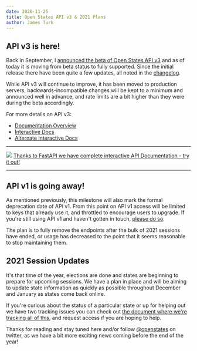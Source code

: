 ```yaml
---
date: 2020-11-25
title: Open States API v3 & 2021 Plans
author: James Turk
---
```


## API v3 is here!

Back in September, I [announced the beta of Open States API v3](https://blog.openstates.org/open-states-api-v3-beta/) and as of today it is moving from beta status to fully supported.  Since the initial release there have been quite a few updates, all noted in the [changelog](https://docs.openstates.org/en/latest/api/v3/changelog.html).

While API v3 will continue to improve, it has been moved to production servers, backwards-incompatible changes will be kept to a minimum and announced well in advance, and rate limits are a bit higher than they were during the beta accordingly.

For more details on API v3:

* [Documentation Overview](https://docs.openstates.org/en/latest/api/v3/index.html)
* [Interactive Docs](https://v3.openstates.org/docs)
* [Alternate Interactive Docs](https://v3.openstates.org/redoc)

---

![](/img/openapi-v3.png)
[Thanks to FastAPI we have complete interactive API Documentation - try it out!](https://v3.openstates.org/docs)

---

## API v1 is going away!

As mentioned previously, this milestone will also mark the formal deprecation date of API v1.
From this point on API v1 access will be limited to keys that already use it, and throttled to encourage users to upgrade.  If you're still using API v1 and haven't gotten in touch, [please do so](mailto:contact@openstates.org).

The plan is to fully remove the endpoints after the bulk of 2021 sessions have ended, or usage has decreased to the point that it seems reasonable to stop maintaining them.

## 2021 Session Updates

It's that time of the year, elections are done and states are beginning to prepare for upcoming sessions.  We have a plan in place and will be aiming to update state information as quickly as possible throughout December and January as states come back online.

If you're curious about the status of a particular state or up for helping out we have two tracking issues you can check out [the document where we're tracking all of this](https://v3.openstates.org/bills/Utah/2020/H.B.%20423?apikey=10ca920d-abde-4535-8667-f088a7ebc462), and request access if you are hoping to help.

Thanks for reading and stay tuned here and/or follow [@openstates](https://twitter.com/openstates) on twitter, as we have a bit more exciting news coming before the end of the year!
